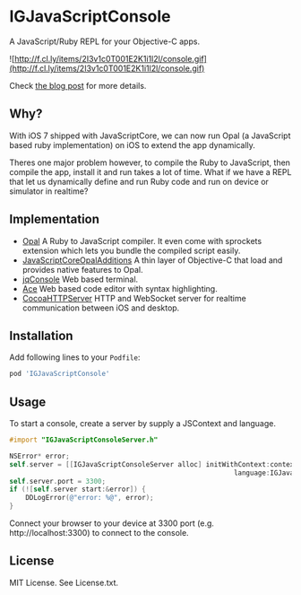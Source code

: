 # IGJavaScriptConsole

A JavaScript/Ruby REPL for your Objective-C apps.

![http://f.cl.ly/items/2I3v1c0T001E2K1i1l2l/console.gif](http://f.cl.ly/items/2I3v1c0T001E2K1i1l2l/console.gif)

Check [the blog post](http://reality.hk/posts/2014/01/12/building-a-ios-ruby-repl/) for more details.

## Why?

With iOS 7 shipped with JavaScriptCore, we can now run Opal (a JavaScript 
based ruby implementation) on iOS to extend the app dynamically.

Theres one major problem however, to compile the Ruby to JavaScript,
then compile the app, install it and run takes a lot of time. What
if we have a REPL that let us dynamically define and run Ruby code and 
run on device or simulator in realtime?

## Implementation

- [Opal](http://opalrb.org/) A Ruby to JavaScript compiler. It even come with sprockets extension which lets you bundle the compiled script easily.
- [JavaScriptCoreOpalAdditions](https://github.com/siuying/JavaScriptCoreOpalAdditions) A thin layer of Objective-C that load and provides native features to Opal.
- [jqConsole](https://github.com/replit/jq-console) Web based terminal.
- [Ace](http://ace.c9.io/) Web based code editor with syntax highlighting.
- [CocoaHTTPServer](https://github.com/robbiehanson/CocoaHTTPServer) HTTP and WebSocket server for realtime communication 
between iOS and desktop.

## Installation

Add following lines to your ``Podfile``:

```ruby
pod 'IGJavaScriptConsole'
```

## Usage

To start a console, create a server by supply a JSContext and language.

```objective-c
#import "IGJavaScriptConsoleServer.h"

NSError* error;
self.server = [[IGJavaScriptConsoleServer alloc] initWithContext:context
                                                        language:IGJavaScriptConsoleServerLanguageRuby];
self.server.port = 3300;
if (![self.server start:&error]) {
    DDLogError(@"error: %@", error);
}
```

Connect your browser to your device at 3300 port (e.g. http://localhost:3300)
to connect to the console.

## License

MIT License. See License.txt.